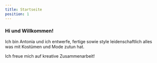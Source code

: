 ```yaml
---
title: Startseite
position: 1
---
```

### Hi und Willkommen!
Ich bin Antonia und ich entwerfe, fertige sowie style leidenschaftlich alles was mit Kostümen und Mode zutun hat.

Ich freue mich auf kreative Zusammenarbeit!
